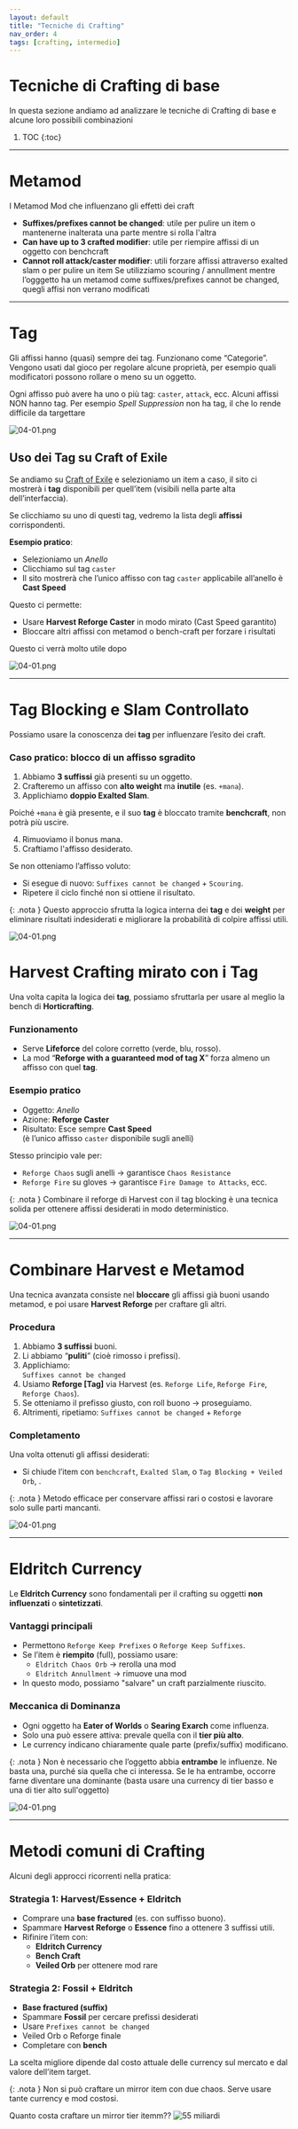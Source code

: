 ```yaml
---
layout: default
title: "Tecniche di Crafting"
nav_order: 4
tags: [crafting, intermedio]
---
```


# Tecniche di Crafting di base

In questa sezione andiamo ad analizzare le tecniche di Crafting di base e alcune loro possibili combinazioni

1. TOC
{:toc}

---

# **Metamod**

I Metamod Mod che influenzano gli effetti dei craft
- **Suffixes/prefixes cannot be changed**: utile per pulire un item o mantenerne inalterata una parte mentre si rolla l'altra
- **Can have up to 3 crafted modifier**: utile per riempire affissi di un oggetto con benchcraft
- **Cannot roll attack/caster modifier**: utili forzare affissi attraverso exalted slam o per pulire un item 
Se utilizziamo scouring / annullment mentre l’ogggetto ha un metamod come suffixes/prefixes cannot be changed, quegli affisi non verrano modificati

---

# **Tag**

Gli affissi hanno (quasi) sempre dei tag. Funzionano come “Categorie”. Vengono usati dal gioco per regolare alcune proprietà, per esempio quali modificatori possono rollare o meno su un oggetto.

Ogni affisso può avere ha uno o più tag: `caster`, `attack`, ecc.
Alcuni affissi NON hanno tag. Per esempio *Spell Suppression* non ha tag, il che lo rende difficile da targettare 

![04-01.png]("./img/14-01.png")


## Uso dei Tag su Craft of Exile

Se andiamo su [Craft of Exile](https://www.craftofexile.com/) e selezioniamo un item a caso, il sito ci mostrerà i **tag** disponibili per quell’item (visibili nella parte alta dell’interfaccia).

Se clicchiamo su uno di questi tag, vedremo la lista degli **affissi** corrispondenti.

**Esempio pratico**:
- Selezioniamo un *Anello*
- Clicchiamo sul tag `caster`
- Il sito mostrerà che l’unico affisso con tag `caster` applicabile all’anello è **Cast Speed**

Questo ci permette:
- Usare **Harvest Reforge Caster** in modo mirato (Cast Speed garantito)
- Bloccare altri affissi con metamod o bench-craft per forzare i risultati


Questo ci verrà molto utile dopo

![04-01.png](./img/15-01.png)

---

# **Tag Blocking e Slam Controllato**

Possiamo usare la conoscenza dei **tag** per influenzare l’esito dei craft.

### Caso pratico: blocco di un affisso sgradito

1. Abbiamo **3 suffissi** già presenti su un oggetto.
2. Crafteremo un affisso con **alto weight** ma **inutile** (es. `+mana`).
3. Applichiamo **doppio Exalted Slam**.

Poiché `+mana` è già presente, e il suo **tag** è bloccato tramite **benchcraft**, non potrà più uscire.

4. Rimuoviamo il bonus mana.
5. Craftiamo l'affisso desiderato.

Se non otteniamo l’affisso voluto:

- Si esegue di nuovo: `Suffixes cannot be changed` + `Scouring`.
- Ripetere il ciclo finché non si ottiene il risultato.

{: .nota } 
Questo approccio sfrutta la logica interna dei **tag** e dei **weight** per eliminare risultati indesiderati e migliorare la probabilità di colpire affissi utili.

![04-01.png](./img/15-01.png)

# **Harvest Crafting mirato con i Tag**

Una volta capita la logica dei **tag**, possiamo sfruttarla per usare al meglio la bench di **Horticrafting**.

### Funzionamento

- Serve **Lifeforce** del colore corretto (verde, blu, rosso).
- La mod “**Reforge with a guaranteed mod of tag X**” forza almeno un affisso con quel **tag**.

### Esempio pratico

- Oggetto: *Anello*
- Azione: **Reforge Caster**
- Risultato: Esce sempre **Cast Speed**  
  (è l’unico affisso `caster` disponibile sugli anelli)

Stesso principio vale per:
- `Reforge Chaos` sugli anelli → garantisce `Chaos Resistance`
- `Reforge Fire` su gloves → garantisce `Fire Damage to Attacks`, ecc.

{: .nota } 
Combinare il reforge di Harvest con il tag blocking è una tecnica solida per ottenere affissi desiderati in modo deterministico.

![04-01.png](./img/16-01.png)

---

# **Combinare Harvest e Metamod**

Una tecnica avanzata consiste nel **bloccare** gli affissi già buoni usando metamod, e poi usare **Harvest Reforge** per craftare gli altri.

### Procedura

1. Abbiamo **3 suffissi** buoni.
2. Li abbiamo “**puliti**” (cioè rimosso i prefissi).
3. Applichiamo:  
   `Suffixes cannot be changed`
4. Usiamo **Reforge [Tag]** via Harvest (es. `Reforge Life`, `Reforge Fire`, `Reforge Chaos`).
5. Se otteniamo il prefisso giusto, con roll buono → proseguiamo.
6. Altrimenti, ripetiamo:
   `Suffixes cannot be changed` + `Reforge`

### Completamento

Una volta ottenuti gli affissi desiderati:

- Si chiude l’item con `benchcraft`, `Exalted Slam`, o `Tag Blocking + Veiled Orb`, .

{: .nota } 
Metodo efficace per conservare affissi rari o costosi e lavorare solo sulle parti mancanti.

![04-01.png](./img/18-02.png)

---

# **Eldritch Currency**

Le **Eldritch Currency** sono fondamentali per il crafting su oggetti **non influenzati** o **sintetizzati**.

### Vantaggi principali

- Permettono `Reforge Keep Prefixes` o `Reforge Keep Suffixes`.
- Se l’item è **riempito** (full), possiamo usare:
  - `Eldritch Chaos Orb` → rerolla una mod
  - `Eldritch Annullment` → rimuove una mod
- In questo modo, possiamo "salvare" un craft parzialmente riuscito.

### Meccanica di Dominanza

- Ogni oggetto ha **Eater of Worlds** o **Searing Exarch** come influenza.
- Solo una può essere attiva: prevale quella con il **tier più alto**.
- Le currency indicano chiaramente quale parte (prefix/suffix) modificano.

{: .nota } 
Non è necessario che l’oggetto abbia **entrambe** le influenze. Ne basta una, purché sia quella che ci interessa. Se le ha entrambe, occorre farne diventare una dominante (basta usare una currency di tier basso e una di tier alto sull'oggetto)

![04-01.png](./img/19-01.png)

---

# **Metodi comuni di Crafting**

Alcuni degli approcci ricorrenti nella pratica:

### Strategia 1: Harvest/Essence + Eldritch

- Comprare una **base fractured** (es. con suffisso buono).
- Spammare **Harvest Reforge** o **Essence** fino a ottenere 3 suffissi utili.
- Rifinire l’item con:
  - **Eldritch Currency**
  - **Bench Craft**
  - **Veiled Orb** per ottenere mod rare

### Strategia 2: Fossil + Eldritch

- **Base fractured (suffix)**
- Spammare **Fossil** per cercare prefissi desiderati
- Usare `Prefixes cannot be changed`
- Veiled Orb o Reforge finale
- Completare con **bench**

La scelta migliore dipende dal costo attuale delle currency sul mercato e dal valore dell’item target.

{: .nota } 
Non si può craftare un mirror item con due chaos. Serve usare tante currency e mod costosi.

Quanto costa craftare un mirror tier itemm??
![55 miliardi](./img/miliardi.png)